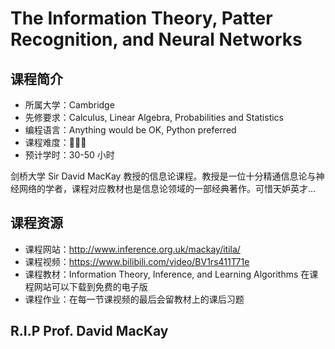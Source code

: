 # The Information Theory, Patter Recognition, and Neural Networks

## 课程简介

- 所属大学：Cambridge
- 先修要求：Calculus, Linear Algebra, Probabilities and Statistics
- 编程语言：Anything would be OK, Python preferred
- 课程难度：🌟🌟🌟
- 预计学时：30-50 小时

剑桥大学 Sir David MacKay 教授的信息论课程。教授是一位十分精通信息论与神经网络的学者，课程对应教材也是信息论领域的一部经典著作。可惜天妒英才...

## 课程资源

- 课程网站：<http://www.inference.org.uk/mackay/itila/>
- 课程视频：<https://www.bilibili.com/video/BV1rs411T71e>
- 课程教材：Information Theory, Inference, and Learning Algorithms 在课程网站可以下载到免费的电子版
- 课程作业：在每一节课视频的最后会留教材上的课后习题

## R.I.P Prof. David MacKay
